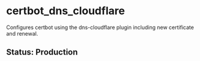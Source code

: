 # certbot_dns_cloudflare

Configures certbot using the dns-cloudflare plugin including new certificate and renewal.

## Status: Production

